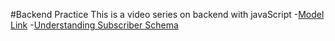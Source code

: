 #Backend Practice
This is a video series on backend with javaScript
-[Model Link](https://app.eraser.io/workspace/YtPqZ1VogxGy1jzIDkzj?origin=share)
-[Understanding Subscriber Schema](https://drive.google.com/file/d/1uTU037H8tCQdW4m-6yG1h0zEU_75fG_U/view?usp=sharing)
